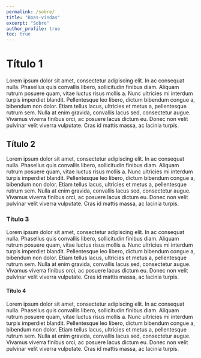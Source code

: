 ```yaml
---
permalink: /sobre/
title: "Boas-vindas"
excerpt: "Sobre"
author_profile: true
toc: true
---
```



# Título 1
Lorem ipsum dolor sit amet, consectetur adipiscing elit. In ac consequat nulla. Phasellus quis convallis libero, sollicitudin finibus diam. Aliquam rutrum posuere quam, vitae luctus risus mollis a. Nunc ultricies mi interdum turpis imperdiet blandit. Pellentesque leo libero, dictum bibendum congue a, bibendum non dolor. Etiam tellus lacus, ultricies et metus a, pellentesque rutrum sem. Nulla at enim gravida, convallis lacus sed, consectetur augue. Vivamus viverra finibus orci, ac posuere lacus dictum eu. Donec non velit pulvinar velit viverra vulputate. Cras id mattis massa, ac lacinia turpis. 

## Título 2
Lorem ipsum dolor sit amet, consectetur adipiscing elit. In ac consequat nulla. Phasellus quis convallis libero, sollicitudin finibus diam. Aliquam rutrum posuere quam, vitae luctus risus mollis a. Nunc ultricies mi interdum turpis imperdiet blandit. Pellentesque leo libero, dictum bibendum congue a, bibendum non dolor. Etiam tellus lacus, ultricies et metus a, pellentesque rutrum sem. Nulla at enim gravida, convallis lacus sed, consectetur augue. Vivamus viverra finibus orci, ac posuere lacus dictum eu. Donec non velit pulvinar velit viverra vulputate. Cras id mattis massa, ac lacinia turpis. 

### Título 3
Lorem ipsum dolor sit amet, consectetur adipiscing elit. In ac consequat nulla. Phasellus quis convallis libero, sollicitudin finibus diam. Aliquam rutrum posuere quam, vitae luctus risus mollis a. Nunc ultricies mi interdum turpis imperdiet blandit. Pellentesque leo libero, dictum bibendum congue a, bibendum non dolor. Etiam tellus lacus, ultricies et metus a, pellentesque rutrum sem. Nulla at enim gravida, convallis lacus sed, consectetur augue. Vivamus viverra finibus orci, ac posuere lacus dictum eu. Donec non velit pulvinar velit viverra vulputate. Cras id mattis massa, ac lacinia turpis. 

#### Título 4
Lorem ipsum dolor sit amet, consectetur adipiscing elit. In ac consequat nulla. Phasellus quis convallis libero, sollicitudin finibus diam. Aliquam rutrum posuere quam, vitae luctus risus mollis a. Nunc ultricies mi interdum turpis imperdiet blandit. Pellentesque leo libero, dictum bibendum congue a, bibendum non dolor. Etiam tellus lacus, ultricies et metus a, pellentesque rutrum sem. Nulla at enim gravida, convallis lacus sed, consectetur augue. Vivamus viverra finibus orci, ac posuere lacus dictum eu. Donec non velit pulvinar velit viverra vulputate. Cras id mattis massa, ac lacinia turpis. 

